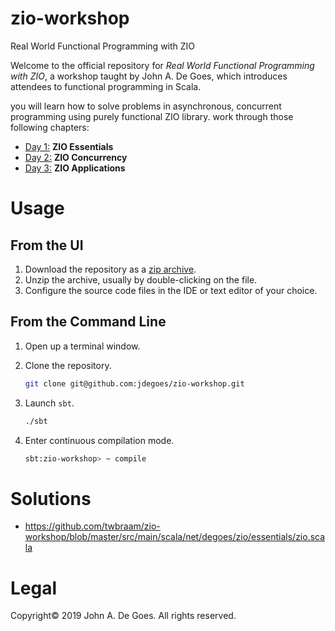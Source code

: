 # zio-workshop
Real World Functional Programming with ZIO

Welcome to the official repository for _Real World Functional Programming with ZIO_, a workshop taught by John A. De Goes, which introduces attendees to functional programming in Scala.

you will learn how to solve problems in asynchronous, concurrent programming using purely functional ZIO library.
work through those following chapters:

 * [Day 1:](https://github.com/jdegoes/zio-workshop/tree/setup/src/main/scala/net/degoes/zio/essentials/README.md) **ZIO Essentials**
 * [Day 2:](https://github.com/jdegoes/zio-workshop/tree/setup/src/main/scala/net/degoes/zio/concurrency/README.md) **ZIO Concurrency**
 * [Day 3:](https://github.com/jdegoes/zio-workshop/tree/setup/src/main/scala/net/degoes/zio/applications/README.md) **ZIO Applications**

# Usage

## From the UI

1. Download the repository as a [zip archive](https://github.com/jdegoes/zio-workshop/archive/master.zip).
2. Unzip the archive, usually by double-clicking on the file.
3. Configure the source code files in the IDE or text editor of your choice.

## From the Command Line

1. Open up a terminal window.

2. Clone the repository.

    ```bash
    git clone git@github.com:jdegoes/zio-workshop.git
    ```
3. Launch `sbt`.

    ```bash
    ./sbt
    ```
4. Enter continuous compilation mode.

    ```bash
    sbt:zio-workshop> ~ compile
    ```
# Solutions

- https://github.com/twbraam/zio-workshop/blob/master/src/main/scala/net/degoes/zio/essentials/zio.scala


# Legal

Copyright&copy; 2019 John A. De Goes. All rights reserved.
